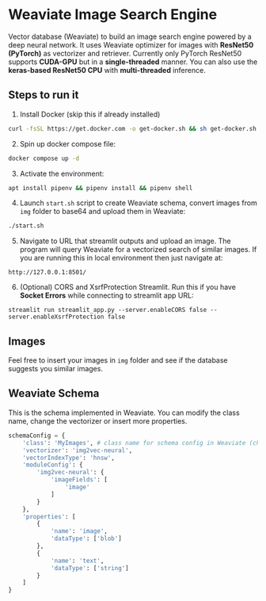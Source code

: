 # Weaviate Image Search Engine
Vector database (Weaviate) to build an image search engine powered by a deep neural network. It uses Weaviate optimizer for images with **ResNet50 (PyTorch)** as vectorizer and retriever. Currently only PyTorch ResNet50 supports **CUDA-GPU** but in a **single-threaded** manner. You can also use the **keras-based ResNet50 CPU** with **multi-threaded** inference.

## Steps to run it
1. Install Docker (skip this if already installed)
```sh
curl -fsSL https://get.docker.com -o get-docker.sh && sh get-docker.sh
```

2. Spin up docker compose file:
```sh
docker compose up -d
```

3. Activate the environment:
```sh
apt install pipenv && pipenv install && pipenv shell
```

4. Launch `start.sh` script to create Weaviate schema, convert images from `img` folder to base64 and upload them in Weaviate:
```sh
./start.sh
```

5. Navigate to URL that streamlit outputs and upload an image. The program will query Weaviate for a vectorized search of similar images. If you are running this in local environment then just navigate at:
```
http://127.0.0.1:8501/
```

6. (Optional) CORS and XsrfProtection Streamlit. Run this if you have **Socket Errors** while connecting to streamlit app URL:
```
streamlit run streamlit_app.py --server.enableCORS false --server.enableXsrfProtection false
```

## Images
Feel free to insert your images in `img` folder and see if the database suggests you similar images.

## Weaviate Schema
This is the schema implemented in Weaviate. You can modify the class name, change the vectorizer or insert more properties.
```python
schemaConfig = {
    'class': 'MyImages', # class name for schema config in Weaviate (change it with a custom name for your images)
    'vectorizer': 'img2vec-neural',
    'vectorIndexType': 'hnsw',
    'moduleConfig': {
        'img2vec-neural': {
            'imageFields': [
                'image'
            ]
        }
    },
    'properties': [
        {
            'name': 'image',
            'dataType': ['blob']
        },
        {
            'name': 'text',
            'dataType': ['string']
        }
    ]
}
```
